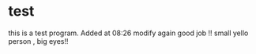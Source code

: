 # test
this is a test program.
Added at 08:26
modify again
good job !!
small yello person , big eyes!!
